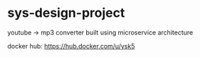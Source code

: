 # sys-design-project
youtube -> mp3 converter built using microservice architecture

docker hub: https://hub.docker.com/u/ysk5
